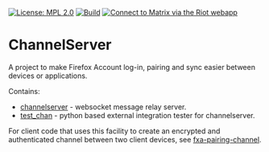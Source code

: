 [![License: MPL 2.0](https://img.shields.io/badge/License-MPL%202.0-brightgreen.svg)](https://opensource.org/licenses/MPL-2.0)
[![Build](https://travis-ci.org/mozilla-services/channelserver.svg?branch=master)](https://travis-ci.org/mozilla-services/channelserver)
[![Connect to Matrix via the Riot webapp][matrix-badge]][matrix]

# ChannelServer

A project to make Firefox Account log-in, pairing and sync easier
between devices or applications.

Contains:

- [channelserver](./channelserver/) - websocket message relay server.
- [test_chan](./test_chan/) - python based external integration tester
  for channelserver.

For client code that uses this facility to create
an encrypted and authenticated channel between two
client devices, see [fxa-pairing-channel](https://github.com/mozilla/fxa-pairing-channel).

[matrix-badge]: https://img.shields.io/badge/chat%20on%20[m]-%23services%3Amozilla.org-blue
[matrix]: https://chat.mozilla.org/#/room/#services:mozilla.org
